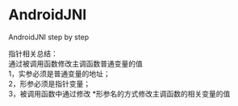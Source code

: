 # AndroidJNI
AndroidJNI step by step


指针相关总结：  
通过被调用函数修改主调函数普通变量的值  
1，实参必须是普通变量的地址；  
2，形参必须是指针变量；  
3，被调用函数中通过修改 *形参名的方式修改主调函数的相关变量的值  
